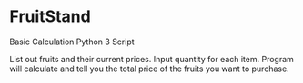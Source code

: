 # FruitStand
 Basic Calculation Python 3 Script

List out fruits and their current prices.
Input quantity for each item.
Program will calculate and tell you the total price of the fruits you want to purchase. 
